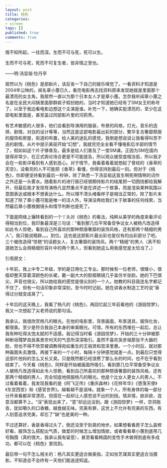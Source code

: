 ```yaml
---
layout: post
title: 桃色
categories:
- screen
tags: []
published: true
comments: true
---
```

<p>情不知所起，一往而深。生而不可与死，死可以生。</p>

<p>生而不可与死，死而不可复生者，皆非情之至也。</p>

<p>——明·汤显祖·牡丹亭</p>

<p>居然以为《桃色》是部新片，该反省一下自己的娱乐嗅觉了。一看资料才知道是2004年公映的。闻名章小蕙已久，看完电影再去找资料原来发现她就是里面那个最漂亮的女主角，我居然一直以为那个日本女人才是章小蕙。怎奈我听闻章小蕙之名是在全民大闷锅里面那群疯子假扮她的，当时才知道她已经有了SM女王的称号了。以至于我边看电影边想这个主演是谁。补充一下，她确实挺漂亮的，至少在这部电影里面是，甚至盖过同部影片里的河莉秀。</p>

<p>有艺术敏感的人很多，他们会看到导演用的服装，布景的风格，灯光，音乐的选择，剧情，对白的设计等等，当然这是这部电影最出彩的部分，繁华复古奢靡颓唐的服饰和房屋，街道的布置，给人美的迷乱的感觉。我倒是想说说让我看得叫苦不迭的剧情。从片中提示美丽开始“幻想”，我就完完全全看不懂电影后半部的情节了，假如如这个片子够普及，最多是给人们普及了一堂SM课。正因为SM在国内提得非常少，在正式舆论场合更是不可能提及，所以观众接受度相当低，所以我才会在一些影评看到有人感到恶心。对于情节，我看着看着就想起了曾经的《香草的天空》，没看完的人不可能把《香草》看懂，你得坚持到最后一刻。但对于《桃色》，你即便坚持看到最后一秒钟，除了熟悉一下汤显祖这首生啊死啊情啊的词作之外还是一头雾水。随着影片的进行我已经很期待影片的结尾把一切困挠都给我解开，但最后我才发现导演杨凡显然重点不是在讲述一个故事，而是渲染某种氛围以意图表达或根本不想表达什么。所以理不清头绪看样子是相当正常的，除了影片末知道了除了章小蕙可能是唯一的活人外，导演没再给我们关于故事的任何线索，当然最后章小蕙根据镜头和情节判断也是死了。</p>

<p>下面是网络上辗转看到的一个丫头对《桃色》的看法，纯粹从美学的角度来看评论得相当到位，我印象最深是三句话：“看到那几位平常备受争议女人被杨凡改造得如此令人惊艳，看到自己所喜欢的那种颓唐奢靡的装饰风格，还有那两个精细的男人”。我只能说精辟。。。到位。这也是这部影片最出彩也是仅有的出彩部分了吧。三个被改造得“惊艳”的话题女人，复古奢靡的装饰风，两个“精细”的男人（真不知道她怎么会用精细形容片中的两个男人，但看到她这么用我感觉是太恰当了。）</p>

<p>引用原文：</p>

<p>十年前，我上中专二年级，学的是日用化工专业。那时候有一位老师，很矮小，很瘦却整天穿着深颜色的长裙，戴一副大大的胶框眼镜几乎盖住半张脸。她的下巴很尖，声音也很尖，所以她给我的感觉是很尖刻的一个人。她教的科目我连名字都记不住了，但有一句话印象非常深刻，至今时时记起。她在讲香水制造工艺时说“香得过分就变成臭了”。</p>

<p>十年后的这天晚上，我看了杨凡的《桃色》，再回忆起三年前看他的《游园惊梦》，我又一次想起了尖老师说的那句话。</p>

<p>我承认，我很欣赏杨凡的眼光。在他的电影里，背景画面，布景道具，服饰化妆，都很美。至少是符合我自己本身的审美眼光。可惜，所有的东西堆在一起后，总让我有种吃得太饱太腻的不适感。我记得当时看《游园惊梦》，开始的三十分钟被那种断垣殘梦良辰美景奈何天的气息所深深吸引。虽然不喜欢吴彦祖那张不大器的脸，但也不得不欣赏被调教得宛如重生的王祖贤和宫泽里惠。一个小时后，就对那种画面失去激情。再接下来的一个小时，每隔十分钟感觉就差一点。到最后只觉得这部片他妈的怎么又长又臭。只是既然都已经浪费了那么长的时间，也不在乎看到结束了。今天看《桃色》，同样是开始被画面所吸引。看到那几位平常备受争议女人被杨凡改造得如此令人惊艳，看到自己所喜欢的那种颓唐奢靡的装饰风格，还有那两个精细的男人，完全彻底地佩服杨凡的眼光。他是个比女人更女人的男人。不过看着看着，我发现我看的是《阿飞正传》《重庆森林》《花样年华》《堕落天使》《东宫西宫》和《感官世界》。越看越不是滋味。就象一个人，所有身体的每一部分分开来看都非常漂亮，但搭在一起却让人感觉说不出的别扭。情非情，欲非欲，连意淫都算不上。“淫”表现出来了，“意”却远远没到。跟《游园惊梦》一样，空洞拖沓，犹如嚼久的口香糖，越食越无味。完美有罪，这世上不允许有完美的东西。有人刻意追求完美，却忘了“缺”也是美的一种。</p>

<p>不过还算好，香是香得过头了，倒还没至于到臭的地步。如果想看看房子怎么装修好看，服饰怎么搭配出气质，做爱的时候怎么增加情欲，或者看看章小蕙到底带几号胸围（真的很大，我承认我有留意），甚至看看韩国的变性手术做得到底有多成功，都可以在《桃色》里找到。</p>

<p>最后带一句不怎么相关的：杨凡其实更适合做美指，正如张艺谋其实更适合当摄影。不知道会不会终有一天他们能迷途知返。</p>
